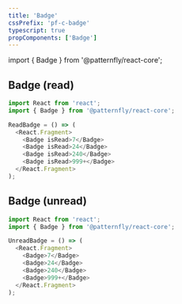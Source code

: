 ```yaml
---
title: 'Badge'
cssPrefix: 'pf-c-badge'
typescript: true 
propComponents: ['Badge']
---
```

import { Badge } from '@patternfly/react-core';

## Badge (read)
```js
import React from 'react';
import { Badge } from '@patternfly/react-core';

ReadBadge = () => (
  <React.Fragment>
    <Badge isRead>7</Badge>
    <Badge isRead>24</Badge>
    <Badge isRead>240</Badge>
    <Badge isRead>999+</Badge>
  </React.Fragment>
);
```

## Badge (unread)
```js
import React from 'react';
import { Badge } from '@patternfly/react-core';

UnreadBadge = () => (
  <React.Fragment>
    <Badge>7</Badge>
    <Badge>24</Badge>
    <Badge>240</Badge>
    <Badge>999+</Badge>
  </React.Fragment>
);
```
